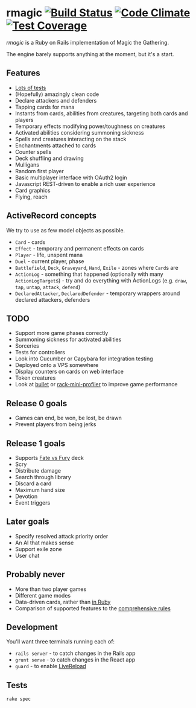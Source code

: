 rmagic [![Build Status](https://travis-ci.org/soundasleep/rmagic.svg?branch=master)](https://travis-ci.org/soundasleep/rmagic) [![Code Climate](https://codeclimate.com/github/soundasleep/rmagic/badges/gpa.svg)](https://codeclimate.com/github/soundasleep/rmagic) [![Test Coverage](https://codeclimate.com/github/soundasleep/rmagic/badges/coverage.svg)](https://codeclimate.com/github/soundasleep/rmagic/coverage)
======

*rmagic* is a Ruby on Rails implementation of Magic the Gathering.

The engine barely supports anything at the moment, but it's a start.

## Features

* [Lots of tests](spec/games/)
* (Hopefully) amazingly clean code
* Declare attackers and defenders
* Tapping cards for mana
* Instants from cards, abilities from creatures, targeting both cards and players
* Temporary effects modifying power/toughness on creatures
* Activated abilities considering summoning sickness
* Spells and creatures interacting on the stack
* Enchantments attached to cards
* Counter spells
* Deck shuffling and drawing
* Mulligans
* Random first player
* Basic multiplayer interface with OAuth2 login
* Javascript REST-driven to enable a rich user experience
* Card graphics
* Flying, reach

## ActiveRecord concepts

We try to use as few model objects as possible.

* `Card` - cards
* `Effect` - temporary and permanent effects on cards
* `Player` - life, unspent mana
* `Duel` - current player, phase
* `Battlefield`, `Deck`, `Graveyard`, `Hand`, `Exile` - zones where `Card`s are
* `ActionLog` - something that happened (optionally with many `ActionLogTarget`s) - try and do everything with ActionLogs (e.g. `draw`, `tap`, `untap`, `attack`, `defend`)
* `DeclaredAttacker`, `DeclaredDefender` - temporary wrappers around declared attackers, defenders

## TODO

* Support more game phases correctly
* Summoning sickness for activated abilities
* Sorceries
* Tests for controllers
* Look into Cucumber or Capybara for integration testing
* Deployed onto a VPS somewhere
* Display counters on cards on web interface
* Token creatures
* Look at [bullet](https://github.com/flyerhzm/bullet) or [rack-mini-profiler](https://github.com/MiniProfiler/rack-mini-profiler) to improve game performance

## Release 0 goals

* Games can end, be won, be lost, be drawn
* Prevent players from being jerks

## Release 1 goals

* Supports [Fate vs Fury](http://sales.starcitygames.com/carddisplay.php?product=695013) deck
* Scry
* Distribute damage
* Search through library
* Discard a card
* Maximum hand size
* Devotion
* Event triggers

## Later goals

* Specify resolved attack priority order
* An AI that makes sense
* Support exile zone
* User chat

## Probably never

* More than two player games
* Different game modes
* Data-driven cards, rather than [in Ruby](app/cards/)
* Comparison of supported features to the [comprehensive rules](http://magiccards.info/rules.html)

## Development

You'll want three terminals running each of:

* `rails server` - to catch changes in the Rails app
* `grunt serve` - to catch changes in the React app
* `guard` - to enable [LiveReload](https://mattbrictson.com/lightning-fast-sass-reloading-in-rails)

## Tests

```
rake spec
```
